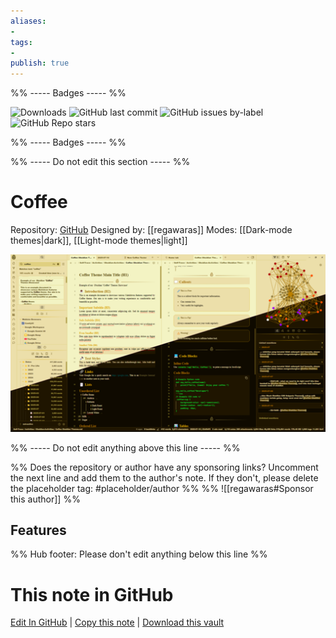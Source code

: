 ```yaml
---
aliases:
- 
tags: 
- 
publish: true
---
```


%% ----- Badges ----- %%

![Downloads](https://img.shields.io/badge/downloads-1430-573E7A?style=for-the-badge&logo=)
![GitHub last commit](https://img.shields.io/github/last-commit/regawaras/Coffee?color=573E7A&label=last%20update&logo=github&style=for-the-badge)
![GitHub issues by-label](https://img.shields.io/github/issues/regawaras/Coffee/help%20wanted?color=573E7A&logo=github&style=for-the-badge) 
![GitHub Repo stars](https://img.shields.io/github/stars/regawaras/Coffee?color=573E7A&logo=github&style=for-the-badge)

%% ----- Badges ----- %%

%% ----- Do not edit this section ----- %%

# Coffee

Repository: [GitHub](https://github.com/regawaras/Coffee)
Designed by: [[regawaras]]
Modes: [[Dark-mode themes|dark]], [[Light-mode themes|light]]



![screenshot](https://github.com/regawaras/Coffee/raw/HEAD/coffee.png)

%% ----- Do not edit anything above this line ----- %% 

%% Does the repository or author have any sponsoring links? Uncomment the next line and add them to the author's note. If they don't, please delete the placeholder tag: #placeholder/author %%
%% ![[regawaras#Sponsor this author]] %%


## Features



%% Hub footer: Please don't edit anything below this line %%

# This note in GitHub

<span class="git-footer">[Edit In GitHub](https://github.dev/obsidian-community/obsidian-hub/blob/main/02%20-%20Community%20Expansions/02.05%20All%20Community%20Expansions/Themes/Coffee.md "git-hub-edit-note") | [Copy this note](https://raw.githubusercontent.com/obsidian-community/obsidian-hub/main/02%20-%20Community%20Expansions/02.05%20All%20Community%20Expansions/Themes/Coffee.md "git-hub-copy-note") | [Download this vault](https://github.com/obsidian-community/obsidian-hub/archive/refs/heads/main.zip "git-hub-download-vault") </span>
